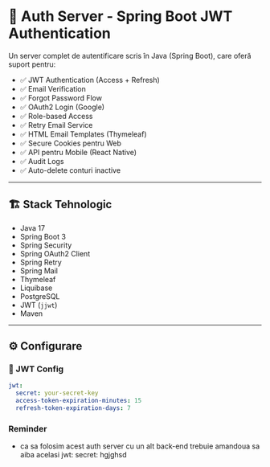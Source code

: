 # 🔐 Auth Server - Spring Boot JWT Authentication

Un server complet de autentificare scris în Java (Spring Boot), care oferă suport pentru:

- ✅ JWT Authentication (Access + Refresh)
- ✅ Email Verification
- ✅ Forgot Password Flow
- ✅ OAuth2 Login (Google)
- ✅ Role-based Access
- ✅ Retry Email Service
- ✅ HTML Email Templates (Thymeleaf)
- ✅ Secure Cookies pentru Web
- ✅ API pentru Mobile (React Native)
- ✅ Audit Logs
- ✅ Auto-delete conturi inactive

---

## 🏗️ Stack Tehnologic

- Java 17
- Spring Boot 3
- Spring Security
- Spring OAuth2 Client
- Spring Retry
- Spring Mail
- Thymeleaf
- Liquibase
- PostgreSQL
- JWT (`jjwt`)
- Maven

---

## ⚙️ Configurare

### 🔑 JWT Config

```yaml
jwt:
  secret: your-secret-key
  access-token-expiration-minutes: 15
  refresh-token-expiration-days: 7
```

### Reminder
- ca sa folosim acest auth server cu un alt back-end trebuie amandoua sa aiba acelasi jwt: secret: hgjghsd
